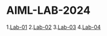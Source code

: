 # AIML-LAB-2024
1.[Lab-01](https://github.com/2203A51631/AIML-LAB-2024/blob/main/Lab1.ipynb)
2.[Lab-02]()
3.[Lab-03](https://github.com/2203A51631/AIML-LAB-2024/blob/main/Lab_03.ipynb)
4.[Lab-04](https://github.com/2203A51631/AIML-LAB-2024/blob/main/lab_04.ipynb)
